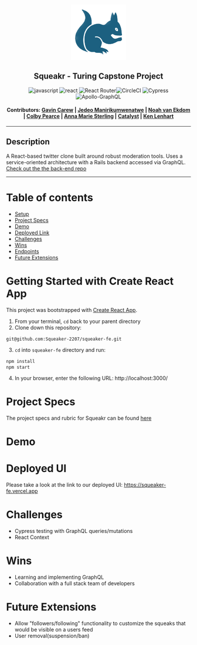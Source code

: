 <div align="center"><img src="src/images/SqueakerIcon.png" style="width: 150px;"> 

## Squeakr - Turing Capstone Project 

![javascript](https://img.shields.io/badge/JavaScript-F7DF1E?style=for-the-badge&logo=javascript&logoColor=black) ![react](https://img.shields.io/badge/React-20232A?style=for-the-badge&logo=react&logoColor=61DAFB) ![React Router](https://img.shields.io/badge/React_Router-CA4245?style=for-the-badge&logo=react-router&logoColor=white)![CircleCI](https://img.shields.io/badge/circleci-343434?style=for-the-badge&logo=circleci&logoColor=white) ![Cypress](https://img.shields.io/badge/-cypress-%23E5E5E5?style=for-the-badge&logo=cypress&logoColor=058a5e) ![Apollo-GraphQL](https://img.shields.io/badge/-ApolloGraphQL-311C87?style=for-the-badge&logo=apollo-graphql)

#### Contributors: [Gavin Carew](https://github.com/gjcarew) | [Jedeo Manirikumwenatwe](https://github.com/Jedeo) | [Noah van Ekdom](https://github.com/noahvanekdom) | [Colby Pearce](https://github.com/Crpearce) | [Anna Marie Sterling](https://github.com/AMSterling) | [Catalyst](https://github.com/Catalyst4Change) | [Ken Lenhart](https://github.com/Penitent0)
</div>

--- 
## Description
A React-based twitter clone built around robust moderation tools. Uses a service-oriented architecture with a Rails backend accessed via GraphQL.
[Check out the the back-end repo](https://github.com/Squeaker-2207/squeaker-be)

---
# <a name="contents"></a> Table of contents
- [Setup](#setup)
- [Project Specs](#specs)
- [Demo](#demo)
- [Deployed Link](#deployment)
- [Challenges](#challenges)
- [Wins](#wins)
- [Endpoints](#endpoints)
- [Future Extensions](#future)

# <a name="setup"></a>Getting Started with Create React App
This project was bootstrapped with [Create React App](https://github.com/facebook/create-react-app).
1. From your terminal, `cd` back to your parent directory
2. Clone down this repository:
  ```
git@github.com:Squeaker-2207/squeaker-fe.git

  ```
3. `cd` into `squeaker-fe` directory and run:
  ```
  npm install
  npm start
  ```
4. In your browser, enter the following URL: http://localhost:3000/

# <a name="specs"></a>Project Specs
The project specs and rubric for Squeakr can be found [here](https://mod4.turing.edu/projects/capstone/)

# <a name="demo"></a>Demo


# <a name="deployment"></a>Deployed UI
Please take a look at the link to our deployed UI: https://squeaker-fe.vercel.app

# <a name="challenges"></a>Challenges
- Cypress testing with GraphQL queries/mutations
- React Context

# <a name="wins"></a>Wins
- Learning and implementing GraphQL
- Collaboration with a full stack team of developers

# <a name="future"></a>Future Extensions
- Allow "followers/following" functionality to customize the squeaks that would be visible on a users feed
- User removal(suspension/ban)
